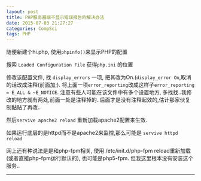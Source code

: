 ```yaml
---
layout: post
title: PHP服务器端不显示错误报告的解决办法
date: 2015-07-03 21:27:27
categories: CompSci
tags: PHP
---
```


随便新建个hi.php, 使用`phpinfo()`来显示PHP的配置

搜索 `Loaded Configuration File` 获得`php.ini` 的位置

修改该配置文件, 找 `display_errors` 一项, 把其改为On.(`display_error On`,取消的话改成注释(前面加;). 将上面一项`error_reporting`改成这样子`error_reporting = E_ALL & ~E_NOTICE`. 注意有些人可能在该文件中有多个设置地方, 多找找..我修改的地方就有两处,前面一处是注释掉的..后面才是没有注释起效的,估计那家伙复制黏贴了再改..

然后`servive apache2 reload` 重新加载apache2配置来生效.

如果运行底层的是httpd而不是apache2来监控,那么可能是 `servive httpd reload`

网上还有种说法是是和php-fpm相关, 使用 /etc/init.d/php-fpm reload重新加载(或者直接php-fpm运行默认的), 也可能是php5-fpm. 但我这里根本没有安装这个服务..

---
